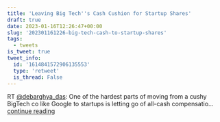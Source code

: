 ```yaml
---
title: 'Leaving Big Tech''s Cash Cushion for Startup Shares'
draft: true
date: 2023-01-16T12:26:47+00:00
slug: '202301161226-big-tech-cash-to-startup-shares'
tags:
  - tweets
is_tweet: true
tweet_info:
  id: '1614841572906135553'
  type: 'retweet'
  is_thread: False
---
```




RT [@debarghya_das](https://x.com/debarghya_das): One of the hardest parts of moving from a cushy BigTech co like Google to startups is letting go of all-cash compensatio… [continue reading](https://x.com/sytelus/status/1614841572906135553)
